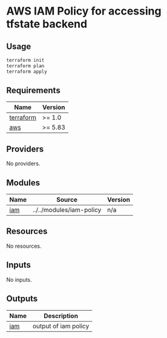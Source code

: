 # AWS IAM Policy for accessing tfstate backend

## Usage

```sh
terraform init
terraform plan
terraform apply
```

<!-- BEGIN_TF_DOCS -->
## Requirements

| Name | Version |
|------|---------|
| <a name="requirement_terraform"></a> [terraform](#requirement\_terraform) | >= 1.0 |
| <a name="requirement_aws"></a> [aws](#requirement\_aws) | >= 5.83 |

## Providers

No providers.

## Modules

| Name | Source | Version |
|------|--------|---------|
| <a name="module_iam"></a> [iam](#module\_iam) | ../../modules/iam-policy | n/a |

## Resources

No resources.

## Inputs

No inputs.

## Outputs

| Name | Description |
|------|-------------|
| <a name="output_iam"></a> [iam](#output\_iam) | output of iam policy |
<!-- END_TF_DOCS -->
